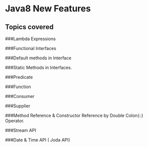 # Java8 New Features

## Topics covered

###Lambda Expressions

###Functional Interfaces

###Default methods in Interface

###Static Methods in Interfaces.

###Predicate

###Function

###Consumer

###Supplier

###Method Reference & Constructor Reference by Double Colon(::) Operator.

###Stream API

###Date & Time API ( Joda API)


